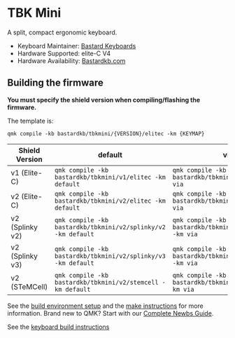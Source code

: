 # TBK Mini

A split, compact ergonomic keyboard.

* Keyboard Maintainer: [Bastard Keyboards](https://github.com/Bastardkb/)
* Hardware Supported: elite-C V4
* Hardware Availability: [Bastardkb.com](https://bastardkb.com/)

## Building the firmware

**You must specify the shield version when compiling/flashing the firmware.**

The template is:

```shell
qmk compile -kb bastardkb/tbkmini/{VERSION}/elitec -km {KEYMAP}
```

| Shield Version  | default                                                        | via                                                        |
| --------------- | -------------------------------------------------------------- | ---------------------------------------------------------- |
| v1 (Elite-C)    | `qmk compile -kb bastardkb/tbkmini/v1/elitec -km default`      | `qmk compile -kb bastardkb/tbkmini/v1/elitec -km via`      |
| v2 (Elite-C)    | `qmk compile -kb bastardkb/tbkmini/v2/elitec -km default`      | `qmk compile -kb bastardkb/tbkmini/v2/elitec -km via`      |
| v2 (Splinky v2) | `qmk compile -kb bastardkb/tbkmini/v2/splinky/v2 -km default`  | `qmk compile -kb bastardkb/tbkmini/v2/splinky/v2 -km via`  |
| v2 (Splinky v3) | `qmk compile -kb bastardkb/tbkmini/v2/splinky/v3 -km default`  | `qmk compile -kb bastardkb/tbkmini/v2/splinky/v3 -km via`  |
| v2 (STeMCell)   | `qmk compile -kb bastardkb/tbkmini/v2/stemcell -km default`    | `qmk compile -kb bastardkb/tbkmini/v2/stemcell -km via`    |

See the [build environment setup](https://docs.qmk.fm/#/getting_started_build_tools) and the [make instructions](https://docs.qmk.fm/#/getting_started_make_guide) for more information. Brand new to QMK? Start with our [Complete Newbs Guide](https://docs.qmk.fm/#/newbs).

See the [keyboard build instructions](http://docs.bastardkb.com/)
